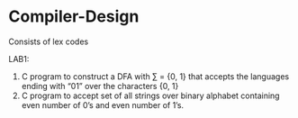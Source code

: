 # Compiler-Design
Consists of lex codes


LAB1:
1) C program to construct a DFA with ∑ = {0, 1} that accepts the languages ending with “01” over the characters {0, 1}
2) C program to accept set of all strings over binary alphabet containing even number of 0’s and even number of 1’s.
